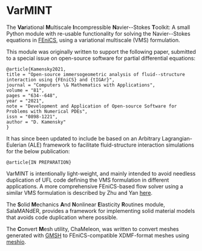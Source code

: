 # VarMINT
The **Var**iational **M**ultiscale **I**ncompressible **N**avier--Stokes **T**oolkit:  A small Python module with re-usable functionality for solving the Navier--Stokes equations in [FEniCS](https://fenicsproject.org/), using a variational multiscale (VMS) formulation.

This module was originally written to support the following paper, submitted to a special issue on open-source software for partial differential equations:
```
@article{Kamensky2021,
title = "Open-source immersogeometric analysis of fluid--structure interaction using {FEniCS} and {tIGAr}",
journal = "Computers \& Mathematics with Applications",
volume = "81",
pages = "634--648",
year = "2021",
note = "Development and Application of Open-source Software for Problems with Numerical PDEs",
issn = "0898-1221",
author = "D. Kamensky"
}
```

It has since been updated to include be based on an Arbitrary Lagrangian-Eulerian (ALE) framework to facilitate fluid-structure interaction simulations for the below publication:
```
@article{IN PREPARATION}
```

VarMINT is intentionally light-weight, and mainly intended to avoid needless duplication of UFL code defining the VMS formulation in different applications.  A more comprehensive FEniCS-based flow solver using a similar VMS formulation is described by Zhu and Yan [here](https://doi.org/10.1016/j.camwa.2019.07.034).

The **S**olid **M**echanics **A**nd **N**onlinear **E**lasticity **R**outines module, SalaMANdER, provides a framework for implementing solid material models that avoids code duplication where possible.

The **C**onvert **M**esh utility, ChaMeleon, was written to convert meshes generated with [GMSH](gmsh.info) to FEniCS-compatible XDMF-format meshes using [meshio](https://pypi.org/project/meshio/).

